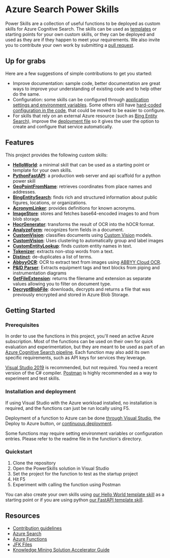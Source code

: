 # Azure Search Power Skills

Power Skills are a collection of useful functions to be deployed as custom skills for Azure Cognitive Search. The skills can be used as [templates](Template/HelloWorld/README.md) or starting points for your own custom skills, or they can be deployed and used as they are if they happen to meet your requirements. We also invite you to contribute your own work by submitting a [pull request](https://github.com/Azure-Samples/azure-search-power-skills/compare).

## Up for grabs

Here are a few suggestions of simple contributions to get you started:
* Improve documentation: sample code, better documentation are great ways to improve your understanding of existing code and to help other do the same.
* Configuration: some skills can be configured through [application settings and environment variables](https://github.com/Azure-Samples/azure-search-power-skills/blob/master/Vision/AnalyzeForm/AnalyzeForm.cs#L46-L50). Some others still have [hard-coded configuration in the code](https://github.com/Azure-Samples/azure-search-power-skills/blob/master/Text/CustomEntitySearch/CustomEntityLookup.cs#L28-L31), that could be moved to be easier to configure.
* For skills that rely on an external Azure resource (such as [Bing Entity Search](https://github.com/Azure-Samples/azure-search-power-skills/blob/master/Text/BingEntitySearch/BingEntitySearch.cs#L20)), improve the [deployment file](https://github.com/Azure-Samples/azure-search-power-skills/blob/master/Text/BingEntitySearch/azuredeploy.json) so it gives the user the option to create and configure that service automatically.

## Features

This project provides the following custom skills:

* [**HelloWorld**](Template/HelloWorld/README.md): a minimal skill that can be used as a starting point or template for your own skills.
* [**PythonFastAPI**](Template/PythonFastAPI/README.md): a production web server and api scaffold for a python power skill 
* [**GeoPointFromName**](Geo/GeoPointFromName/README.md): retrieves coordinates from place names and addresses.
* [**BingEntitySearch**](Text/BingEntitySearch/README.md): finds rich and structured information about public figures, locations, or organizations.
* [**AcronymLinker**](Text/AcronymLinker/README.md): provides definitions for known acronyms.
* [**ImageStore**](Vision/ImageStore/README.md): stores and fetches base64-encoded images to and from blob storage.
* [**HocrGenerator**](Vision/HocrGenerator/README.md): transforms the result of OCR into the hOCR format.
* [**AnalyzeForm**](Vision/AnalyzeForm/README.md): recognizes form fields in a document.
* [**CustomVision**](Vision/CustomVision/README.md): classifies documents using [Custom Vision](https://customvision.ai) models.
* [**CustomVision**](Vision/ImageClusteringSkill/README.md): Uses clustering to automatically group and label images
* [**CustomEntityLookup**](/Text/CustomEntitySearch): finds custom entity names in text.
* [**Tokenizer**](Text/Tokenizer/README.md): extracts non-stop words from a text.
* [**Distinct**](Text/Distinct/README.md): de-duplicates a list of terms.
* [**AbbyyOCR**](Text/AbbyyOCR/README.md): OCR to extract text from images using  [ABBYY Cloud OCR](https://www.ocrsdk.com/).
* [**P&ID Parser**](Vision/PID/README.md): Extracts equipment tags and text blocks from piping and instrumentation diagrams
* [**GetFileExtension**](Utils/GetFileExtension/README.md): returns the filename and extension as separate values allowing you to filter on document type.
* [**DecryptBlobFile**](Utils/DecryptBlobFile/README.md): downloads, decrypts and returns a file that was previously encrypted and stored in Azure Blob Storage.

## Getting Started

### Prerequisites

In order to use the functions in this project, you'll need an active Azure subscription. Most of the functions can be used on their own for quick evaluation and experimentation, but they are meant to be used as part of an [Azure Cognitive Search pipeline](https://docs.microsoft.com/azure/search/cognitive-search-quickstart-blob).
Each function may also add its own specific requirements, such as API keys for services they leverage.

[Visual Studio 2019](https://visualstudio.microsoft.com/) is recommended, but not required. You need a recent version of the C# compiler. [Postman](https://www.getpostman.com/) is highly recommended as a way to experiment and test skills.

### Installation and deployment

If using Visual Studio with the Azure workload installed, no installation is required, and the functions can just be run locally using F5.

Deployment of a function to Azure can be done [through Visual Studio](https://docs.microsoft.com/azure/azure-functions/deployment-zip-push), the Deploy to Azure button, or [continuous deployment](https://docs.microsoft.com/azure/azure-functions/functions-continuous-deployment).

Some functions may require setting environment variables or configuration entries. Please refer to the readme file in the function's directory.

### Quickstart

1. Clone the repository
2. Open the PowerSkills solution in Visual Studio
3. Set the project for the function to test as the startup project
4. Hit F5
5. Experiment with calling the function using Postman

You can also create your own skills using [our Hello World template skill](Template/HelloWorld/README.md) as a starting point 
or if you are using python [our FastAPI template skill](Template/PythonFastAPI/README.md).

## Resources

- [Contribution guidelines](CONTRIBUTING.md)
- [Azure Search](https://azure.microsoft.com/services/search/)
- [Azure Functions](https://azure.microsoft.com/services/functions/)
- [JFK Files](https://github.com/microsoft/AzureSearch_JFK_Files)
- [Knowledge Mining Solution Accelerator Guide](https://github.com/Azure-Samples/azure-search-knowledge-mining)
